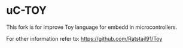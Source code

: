 # uC-TOY
This fork is for improve Toy language for embedd in microcontrollers.</p>
For other information refer to: https://github.com/Ratstail91/Toy
